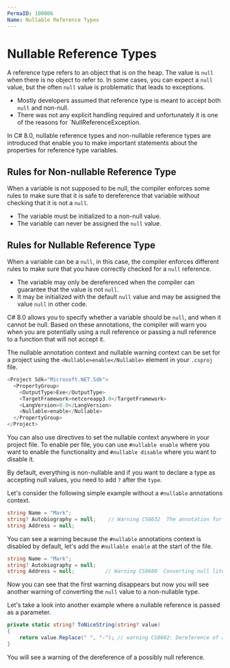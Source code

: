```yaml
---
PermaID: 100006
Name: Nullable Reference Types
---
```


# Nullable Reference Types

A reference type refers to an object that is on the heap. The value is `null` when there is no object to refer to. In some cases, you can expect a `null` value, but the often `null` value is problematic that leads to exceptions.

 - Mostly developers assumed that reference type is meant to accept both `null` and non-null.
 - There was not any explicit handling required and unfortunately it is one of the reasons for `NullReferenceException.

In C# 8.0, nullable reference types and non-nullable reference types are introduced that enable you to make important statements about the properties for reference type variables.

## Rules for Non-nullable Reference Type

When a variable is not supposed to be null, the compiler enforces some rules to make sure that it is safe to dereference that variable without checking that it is not a `null`.

 - The variable must be initialized to a non-null value.
 - The variable can never be assigned the `null` value.

## Rules for Nullable Reference Type

When a variable can be a `null`, in this case, the compiler enforces different rules to make sure that you have correctly checked for a `null` reference.

 - The variable may only be dereferenced when the compiler can guarantee that the value is not `null`.
 - It may be initialized with the default `null` value and may be assigned the value `null` in other code.

C# 8.0 allows you to specify whether a variable should be `null`, and when it cannot be null. Based on these annotations, the compiler will warn you when you are potentially using a null reference or passing a null reference to a function that will not accept it.

The nullable annotation context and nullable warning context can be set for a project using the `<Nullable>enable</Nullable>` element in your `.csproj` file. 

```csharp
<Project Sdk="Microsoft.NET.Sdk">
  <PropertyGroup>
    <OutputType>Exe</OutputType>
    <TargetFramework>netcoreapp3.0</TargetFramework>
    <LangVersion>8.0</LangVersion>
    <Nullable>enable</Nullable>
  </PropertyGroup>
</Project>
```

You can also use directives to set the nullable context anywhere in your project file. To enable per file, you can use `#nullable enable` where you want to enable the functionality and `#nullable disable` where you want to disable it.

By default, everything is non-nullable and if you want to declare a type as accepting null values, you need to add `?` after the `type`.

Let's consider the following simple example without a `#nullable` annotations context. 

```csharp
string Name = "Mark";
string? Autobiography = null;    // Warning CS8632  The annotation for nullable reference types should only be used in code within a '#nullable' annotations context.
string Address = null;
```

You can see a warning because the `#nullable` annotations context is disabled by default, let's add the `#nullable enable` at the start of the file.

```csharp
string Name = "Mark";
string? Autobiography = null;    
string Address = null;          // Warning CS8600  Converting null literal or possible null value to non - nullable type.
```

Now you can see that the first warning disappears but now you will see another warning of converting the `null` value to a non-nullable type.


Let's take a look into another example where a nullable reference is passed as a parameter.

```csharp
private static string? ToNiceString(string? value)
{
    return value.Replace(" ", "-"); // warning CS8602: Dereference of a possibly null reference
}
```

You will see a warning of the dereference of a possibly null reference.